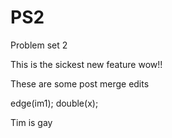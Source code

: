 # PS2
Problem set 2

This is the sickest new feature wow!!

These are some post merge edits

edge(im1);
double(x);

Tim is gay